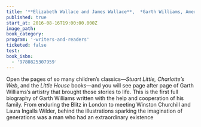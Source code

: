 ```yaml
---
title: '**Elizabeth Wallace and James Wallace**,  *Garth Williams, American Illustrator: A Life*'
published: true
start_at: 2016-08-16T19:00:00.000Z
image_path:
book_category:
program: '-writers-and-readers'
ticketed: false
test:
book_isbn:
  - '9780825307959'
---
```



Open the pages of so many children’s classics―*Stuart Little, Charlotte’s Web*, and the *Little House* books―and you will see page after page of Garth Williams’s artistry that brought those stories to life. This is the first full biography of Garth Williams written with the help and cooperation of his family. From enduring the Blitz in London to meeting Winston Churchill and Laura Ingalls Wilder, behind the illustrations sparking the imagination of generations was a man who had an extraordinary existence